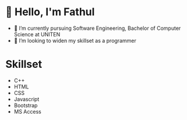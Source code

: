 # 👋 Hello, I'm Fathul

- 🌱 I’m currently pursuing Software Engineering, Bachelor of Computer Science at UNITEN
- 💞️ I’m looking to widen my skillset as a programmer

# Skillset

- C++
- HTML
- CSS
- Javascript
- Bootstrap
- MS Access
